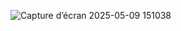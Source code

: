 ![Capture d’écran 2025-05-09 151038](https://github.com/user-attachments/assets/ea1eace0-d465-4d28-ba21-a5f9a1be15a4)
